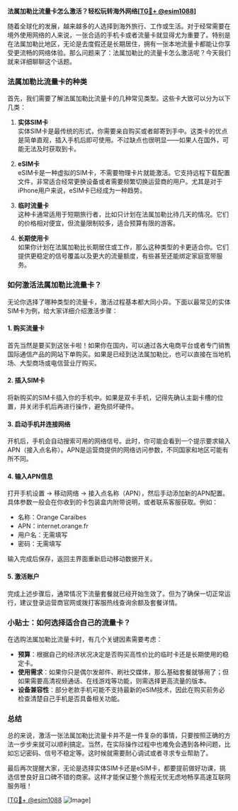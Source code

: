 **法属加勒比流量卡怎么激活？轻松玩转海外网络[[TG💪+ @esim1088](https://t.me/s/esim1088)]**

随着全球化的发展，越来越多的人选择到海外旅行、工作或生活。对于经常需要在境外使用网络的人来说，一张合适的手机卡或者流量卡就显得尤为重要了。特别是在法属加勒比地区，无论是去度假还是长期居住，拥有一张本地流量卡都能让你享受更流畅的网络体验。那么问题来了：法属加勒比的流量卡怎么激活呢？今天我们就来详细聊聊这个话题。

### 法属加勒比流量卡的种类

首先，我们需要了解法属加勒比流量卡的几种常见类型。这些卡大致可以分为以下几类：

1. **实体SIM卡**  
   实体SIM卡是最传统的形式，你需要亲自购买或者邮寄到手中。这类卡的优点是简单直观，插入手机后即可使用。不过缺点也很明显——如果人在国外，可能无法及时获取到卡。

2. **eSIM卡**  
   eSIM卡是一种虚拟的SIM卡，不需要物理卡片就能激活。它支持远程下载配置文件，非常适合经常更换设备或者需要频繁切换运营商的用户。尤其是对于iPhone用户来说，eSIM卡已经成为一种趋势。

3. **临时流量卡**  
   这种卡通常适用于短期旅行者，比如只计划在法属加勒比待几天的情况。它们的价格相对便宜，但流量限制较多，适合预算有限的游客。

4. **长期使用卡**  
   如果你计划在法属加勒比长期居住或工作，那么这种类型的卡更适合你。它们提供更稳定的信号覆盖以及更大的流量额度，有些甚至还能绑定家庭宽带服务。

### 如何激活法属加勒比流量卡？

无论你选择了哪种类型的流量卡，激活过程基本都大同小异。下面以最常见的实体SIM卡为例，给大家详细介绍激活步骤：

#### 1. 购买流量卡
首先当然是要买到这张卡啦！如果你在国内，可以通过各大电商平台或者专门销售国际通信产品的网站下单购买。如果是已经到达法属加勒比，也可以直接在当地机场、大型商场或电信营业厅购买。

#### 2. 插入SIM卡
将新购买的SIM卡插入你的手机中。如果是双卡手机，记得先确认主副卡槽的位置，并关闭手机后再进行操作，避免损坏硬件。

#### 3. 启动手机并连接网络
开机后，手机会自动搜索可用的网络信号。此时，你可能会看到一个提示要求输入APN（接入点名称）。APN是运营商提供的网络访问参数，不同国家和地区可能有所不同。

#### 4. 输入APN信息
打开手机设置 -> 移动网络 -> 接入点名称（APN），然后手动添加新的APN配置。具体参数一般会在你收到的卡包装盒内附带说明，或者联系客服获取。例如：
- 名称：Orange Caraïbes
- APN：internet.orange.fr
- 用户名：无需填写
- 密码：无需填写

输入完成后保存，返回主界面重新启动移动数据开关。

#### 5. 激活账户
完成上述步骤后，通常情况下流量套餐就已经开始生效了。但为了确保一切正常运行，建议登录运营商官网或拨打客服热线查询余额及套餐详情。

### 小贴士：如何选择适合自己的流量卡？

在选购法属加勒比流量卡时，有几个关键因素需要考虑：

- **预算**：根据自己的经济状况决定是否购买高性价比的临时卡还是长期使用的稳定卡。
- **使用需求**：如果你只是偶尔发邮件、刷社交媒体，那么基础套餐就够用了；但如果需要高清视频通话、在线游戏等功能，则需选择更高流量的版本。
- **设备兼容性**：部分老款手机可能不支持最新的eSIM技术，因此在购买前务必检查清楚自己手机是否具备相关功能。

### 总结

总的来说，激活一张法属加勒比流量卡并不是一件复杂的事情，只要按照正确的方法一步步来就可以顺利搞定。当然，在实际操作过程中也难免会遇到各种问题，比如忘记密码、信号不稳定等。这时候就需要耐心调试或者寻求专业帮助了。

最后再次提醒大家，无论是选择实体SIM卡还是eSIM卡，都要提前做好功课，挑选信誉良好且口碑不错的商家。这样才能保证整个旅程无忧无虑地畅享高速互联网服务哦！

[[TG💪+ @esim1088](https://t.me/s/esim1088) ![Image](https://i.postimg.cc/4NQfJmqS/Snipaste-2025-05-13-00-14-12.png)]